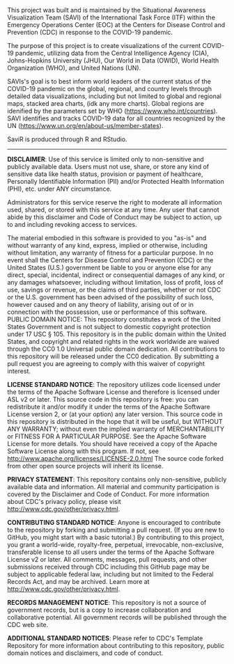 This project was built and is maintained by the Situational Awareness Visualization Team (SAVI) of the International Task Force (ITF) within the Emergency Operations Center (EOC) at the Centers for Disease Control and Prevention (CDC) in response to the COVID-19 pandemic.

The purpose of this project is to create visualizations of the current COVID-19 pandemic, utilizing data from the Central Intelligence Agency (CIA), Johns-Hopkins University (JHU), Our World in Data (OWID), World Health Organization (WHO), and United Nations (UN). 

SAVIs's goal is to best inform world leaders of the current status of the COVID-19 pandemic on the global, regional, and country levels through detailed data visualizations, including but not limited to global and regional maps, stacked area charts, (idk any more charts). Global regions are idenified by the parameters set by WHO (https://www.who.int/countries). SAVI identifies and tracks COVID-19 data for all countries recognized by the UN (https://www.un.org/en/about-us/member-states).

SaviR is produced through R and RStudio.

***

**DISCLAIMER**:
Use of this service is limited only to non-sensitive and publicly available data. Users must not use, share, or store any kind of sensitive data like health status, provision or payment of healthcare, Personally Identifiable Information (PII) and/or Protected Health Information (PHI), etc. under ANY circumstance.

Administrators for this service reserve the right to moderate all information used, shared, or stored with this service at any time. Any user that cannot abide by this disclaimer and Code of Conduct may be subject to action, up to and including revoking access to services.

The material embodied in this software is provided to you "as-is" and without warranty of any kind, express, implied or otherwise, including without limitation, any warranty of fitness for a particular purpose. In no event shall the Centers for Disease Control and Prevention (CDC) or the United States (U.S.) government be liable to you or anyone else for any direct, special, incidental, indirect or consequential damages of any kind, or any damages whatsoever, including without limitation, loss of profit, loss of use, savings or revenue, or the claims of third parties, whether or not CDC or the U.S. government has been advised of the possibility of such loss, however caused and on any theory of liability, arising out of or in connection with the possession, use or performance of this software.
PUBLIC DOMAIN NOTICE: This repository constitutes a work of the United States Government and is not subject to domestic copyright protection under 17 USC § 105. This repository is in the public domain within the United States, and copyright and related rights in the work worldwide are waived through the CC0 1.0 Universal public domain dedication. All contributions to this repository will be released under the CC0 dedication. By submitting a pull request you are agreeing to comply with this waiver of copyright interest.

**LICENSE STANDARD NOTICE**:
The repository utilizes code licensed under the terms of the Apache Software License and therefore is licensed under ASL v2 or later. This source code in this repository is free: you can redistribute it and/or modify it under the terms of the Apache Software License version 2, or (at your option) any later version. This source code in this repository is distributed in the hope that it will be useful, but WITHOUT ANY WARRANTY; without even the implied warranty of MERCHANTABILITY or FITNESS FOR A PARTICULAR PURPOSE. See the Apache Software License for more details. You should have received a copy of the Apache Software License along with this program. If not, see http://www.apache.org/licenses/LICENSE-2.0.html The source code forked from other open source projects will inherit its license.

**PRIVACY STATEMENT**:
This repository contains only non-sensitive, publicly available data and information. All material and community participation is covered by the Disclaimer and Code of Conduct. For more information about CDC's privacy policy, please visit http://www.cdc.gov/other/privacy.html.

**CONTRIBUTING STANDARD NOTICE**:
Anyone is encouraged to contribute to the repository by forking and submitting a pull request. (If you are new to GitHub, you might start with a basic tutorial.) By contributing to this project, you grant a world-wide, royalty-free, perpetual, irrevocable, non-exclusive, transferable license to all users under the terms of the Apache Software License v2 or later. All comments, messages, pull requests, and other submissions received through CDC including this GitHub page may be subject to applicable federal law, including but not limited to the Federal Records Act, and may be archived. Learn more at http://www.cdc.gov/other/privacy.html.

**RECORDS MANAGEMENT NOTICE**:
This repository is not a source of government records, but is a copy to increase collaboration and collaborative potential. All government records will be published through the CDC web site.

**ADDITIONAL STANDARD NOTICES**:
Please refer to CDC's Template Repository for more information about contributing to this repository, public domain notices and disclaimers, and code of conduct.
